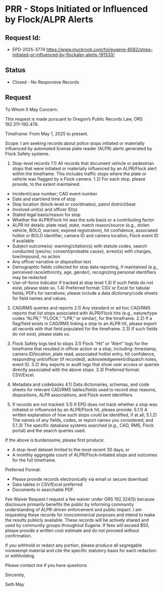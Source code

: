 # PRR - Stops Initiated or Influenced by Flock/ALPR Alerts
## Request Id:
* EPD-2025-3774
https://www.muckrock.com/foi/eugene-6582/stops-initiated-or-influenced-by-flockalpr-alerts-191533/

## Status
* Closed - No Responsive Records

## Request 
To Whom It May Concern:

This request is made pursuant to Oregon’s Public Records Law, ORS 192.311–192.478.

Timeframe: From May 1, 2025 to present.

Scope:
I am seeking records about police stops initiated or materially influenced by automated license plate reader (ALPR) alerts generated by Flock Safety systems.

1. Stop-level records
1.1) All records that document vehicle or pedestrian stops that were initiated or materially influenced by an ALPR/Flock alert within the timeframe. This includes traffic stops where the plate or vehicle was flagged by a Flock camera.
1.2) For each stop, please provide, to the extent maintained:
- Incident/case number; CAD event number
- Date and start/end time of stop
- Stop location (block-level or coordinates), patrol district/beat
- Involved unit(s) and officer ID(s)
- Stated legal basis/reason for stop
- Whether the ALPR/Flock hit was the sole basis or a contributing factor
- ALPR hit details: plate read, state, match reason/source (e.g., stolen vehicle, BOLO, warrant, expired registration), hit confidence, associated hotlist or BOLO identifier, camera ID and camera location, Flock event ID if available
- Subject outcome(s): warning/citation(s) with statute codes, search conducted (yes/no; consent/probable cause), arrest(s) with charges, tow/impound, no action
- Any officer narrative or disposition text
- Demographic fields collected for stop data reporting, if maintained (e.g., perceived race/ethnicity, age, gender), recognizing personal identifiers may be redacted
- Use-of-force indicator if tracked at stop level
1.3) If such fields do not exist, please state so.
1.4) Preferred format: CSV or Excel for tabular fields; PDFs for narratives; please include a data dictionary/code sheets for field names and values.

2) CAD/RMS queries and reports
2.1) Any standard or ad hoc CAD/RMS reports that list stops associated with ALPR/Flock hits (e.g., nature/type codes “ALPR,” “FLOCK,” “LPR,” or similar), for the timeframe.
2.2) If a flag/field exists in CAD/RMS linking a stop to an ALPR hit, please export all records with that field populated for the timeframe.
2.3) If such fields do not exist, please state so.

3) Flock Safety logs tied to stops
3.1) Flock “Hit” or “Alert” logs for the timeframe that resulted in officer action or a stop, including: timestamp, camera ID/location, plate read, associated hotlist entry, hit confidence, responding unit/officer (if recorded), acknowledgement/dispatch notes, event ID.
3.2) Any exports or audit logs that show user access or queries directly associated with the above stops.
3.3) Preferred format: CSV/Excel.

4) Metadata and codebooks
4.1) Data dictionaries, schemas, and code sheets for relevant CAD/RMS tables/fields used to record stop reasons, dispositions, ALPR associations, and Flock event identifiers.

5) If records are not tracked:
5.1) If EPD does not track whether a stop was initiated or influenced by an ALPR/Flock hit, please provide:
5.1.1) A written explanation of how such stops could be identified, if at all;
5.1.2) The names of any fields, codes, or report names you considered; and
5.1.3) The specific database systems searched (e.g., CAD, RMS, Flock portal) and the search queries used.

If the above is burdensome, please first produce:
- A stop-level dataset limited to the most recent 30 days; or
- A monthly aggregate count of ALPR/Flock-initiated stops and outcomes for the full timeframe.

Preferred Format:
- Please provide records electronically via email or secure download.
- Data tables in CSV/Excel preferred
- Documents in searchable PDF.

Fee Waiver Request
I request a fee waiver under ORS 192.324(5) because disclosure primarily benefits the public by informing community understanding of ALPR-driven enforcement and public impact. I am requesting these records for noncommercial purposes and intend to make the results publicly available. These records will be actively shared and used by community groups throughout Eugene. If fees will exceed $50, please provide a written cost estimate and do not proceed without confirmation.

If you withhold or redact any portion, please produce all segregable nonexempt material and cite the specific statutory basis for each redaction or withholding.

Please contact me if you have questions

Sincerely,

Seth May



